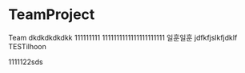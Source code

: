# TeamProject
Team
dkdkdkdkdkk 111111111
1111111111111111111111
일훈일훈
jdfkfjslkfjdklf	TESTilhoon

1111122sds